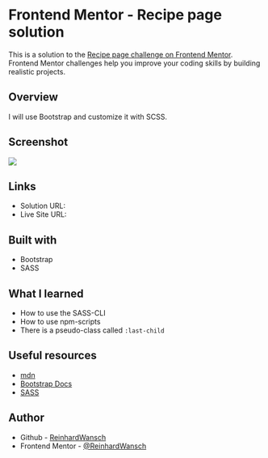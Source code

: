 # Frontend Mentor - Recipe page solution

This is a solution to the [Recipe page challenge on Frontend Mentor](https://www.frontendmentor.io/challenges/recipe-page-KiTsR8QQKm). Frontend Mentor challenges help you improve your coding skills by building realistic projects. 

## Overview

I will use Bootstrap and customize it with SCSS.

## Screenshot

![](./screenshot.jpg)

## Links

- Solution URL: []()
- Live Site URL: []()

## Built with

- Bootstrap
- SASS

## What I learned

- How to use the SASS-CLI
- How to use npm-scripts
- There is a pseudo-class called `:last-child`

## Useful resources

- [mdn](https://developer.mozilla.org/de/)
- [Bootstrap Docs](https://getbootstrap.com/docs/5.3/getting-started/introduction/)
- [SASS](https://sass-lang.com/)

## Author

- Github - [ReinhardWansch](https://github.com/ReinhardWansch)
- Frontend Mentor - [@ReinhardWansch](https://www.frontendmentor.io/profile/ReinhardWansch)
